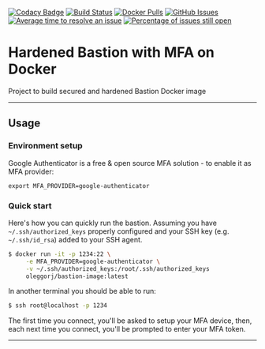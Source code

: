 [![Codacy Badge](https://api.codacy.com/project/badge/Grade/739128f2994b4c52a103258a52c2c10e)](https://app.codacy.com/app/oleggorj/bastion-image?utm_source=github.com&utm_medium=referral&utm_content=OlegGorj/bastion-image&utm_campaign=badger)
[![Build Status](https://travis-ci.org/oleggorj/bastion-image.svg)](https://travis-ci.org/oleggorj/bastion-image)
[![Docker Pulls](https://img.shields.io/docker/pulls/oleggorj/bastion-image.svg)](https://hub.docker.com/r/oleggorj/bastion-image)
[![GitHub Issues](https://img.shields.io/github/issues/oleggorj/bastion-image.svg)](https://github.com/oleggorj/bastion-image/issues)
[![Average time to resolve an issue](http://isitmaintained.com/badge/resolution/oleggorj/bastion-image.svg)](http://isitmaintained.com/project/oleggorj/bastion-image "Average time to resolve an issue")
[![Percentage of issues still open](http://isitmaintained.com/badge/open/oleggorj/bastion-image.svg)](http://isitmaintained.com/project/oleggorj/bastion-image "Percentage of issues still open")

# Hardened Bastion with MFA on Docker

Project to build secured and hardened Bastion Docker image

---

## Usage

### Environment setup

Google Authenticator is a free & open source MFA solution - to enable it as MFA provider:

```
export MFA_PROVIDER=google-authenticator

```

### Quick start

Here's how you can quickly run the bastion. Assuming you have `~/.ssh/authorized_keys` properly configured and your SSH key (e.g. `~/.ssh/id_rsa`) added to your SSH agent.

```bash
$ docker run -it -p 1234:22 \
     -e MFA_PROVIDER=google-authenticator \
     -v ~/.ssh/authorized_keys:/root/.ssh/authorized_keys
     oleggorj/bastion-image:latest
```

In another terminal you should be able to run:

```bash
$ ssh root@localhost -p 1234
```

The first time you connect, you'll be asked to setup your MFA device, then, each next time you connect, you'll be prompted to enter your MFA token.


---
